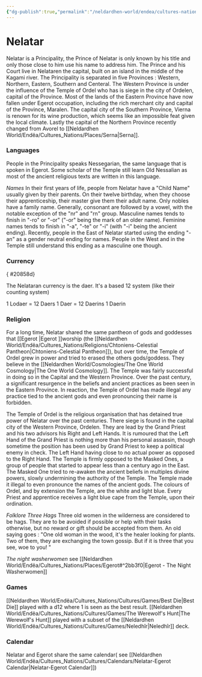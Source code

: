 ```yaml
---
{"dg-publish":true,"permalink":"/neldardhen-world/endea/cultures-nations/places/nelatar/"}
---
```


# Nelatar
Nelatar is a Principality, the Prince of Nelatar is only known by his title and only those close to him use his name to address him.
The Prince and his Court live in Nelataren the capital, built on an island in the middle of the Kagami river.
The Principality is separated in five Provinces : Western, Northern, Eastern, Southern and Centeral.
The Western Province is under the influence of the Temple of Ordel who has is siege in the city of Ordelen, capital of the Province.
Most of the lands of the Eastern Province have now fallen under Egerot occupation, including the rich merchant city and capital of the Province, Maralen.
The capital city of the Southern Province, Vierna is renown for its wine production, which seems like an impossible feat given the local climate.
Lastly the capital of the Northern Province recently changed from Avorel to [[Neldardhen World/Endëa/Cultures_Nations/Places/Serna\|Serna]].

### Languages
People in the Principality speaks Nessegarian, the same language that is spoken in Egerot.
Some scholar of the Temple still learn Old Nessalian as most of the ancient religious texts are written in this language.

*Names*
In their first years of life, people from Nelatar have a "Child Name" usually given by their parents. On their twelve birthday, when they choose their apprenticeship, their master give them their adult name.
Only nobles have a family name.
Generally, consonant are followed by a vowel, with the notable exception of the "nr" and "rn" group.
Masculine names tends to finish in "-ro" or "-or" ("-or" being the mark of an older name).
Feminine names tends to finish in "-a", "-te" or "-i" (with "-i" being the ancient ending).
Recently, people in the East of Nelatar started using the ending "-an" as a gender neutral ending for names.
People in the West and in the Temple still understand this ending as a masculine one though.

### Currency
{ #20858d}


The Nelataran currency is the daer. It's a based 12 system (like their counting system)

1 Lodaer = 12 Daers
1 Daer = 12 Daerins
1 Daerin


### Religion
For a long time, Nelatar shared the same pantheon of gods and goddesses that [[Egerot \|Egerot ]]worship (the [[Neldardhen World/Endëa/Cultures_Nations/Religions/Chtoniens-Celestial Pantheon\|Chtoniens-Celestial Pantheon]]), but over time, the Temple of Ordel grew in power and tried to erased the others gods/goddess. They believe in the [[Neldardhen World/Cosmologies/The One World Cosmology\|The One World Cosmology]].
The Temple was fairly successful in doing so in the Capital and the Western Province.
Over the past century, a significant resurgence in the beliefs and ancient practices as been seen in the Eastern Province.
In reaction, the Temple of Ordel has made illegal any practice tied to the ancient gods and even pronouncing their name is forbidden.

The Temple of Ordel is the religious organisation that has detained true power of Nelatar over the past centuries. There siege is found in the capital city of the Western Province, Ordelen.
They are lead by the Grand Priest and his two advisors his Right and Left Hands. It is rumoured that the Left Hand of the Grand Priest is nothing more than his personal assassin, though sometime the position has been used by Grand Priest to keep a political enemy in check. The Left Hand having close to no actual power as opposed to the Right Hand.
The Temple is firmly opposed to the Masked Ones, a group of people that started to appear less than a century ago in the East. The Masked One tried to re-awaken the ancient beliefs in multiples divine powers, slowly undermining the authority of the Temple.
The Temple made it illegal to even pronounce the names of the ancient gods.
The colours of Ordel, and by extension the Temple, are the white and light blue.
Every Priest and apprentice receives a light blue cape from the Temple, upon their ordination.

*Folklore*
*Three Hags*
Three old women in the wilderness are considered to be hags. They are to be avoided if possible or help with their tasks otherwise, but no reward or gift should be accepted from them.
An old saying goes :
"One old woman in the wood, it's the healer looking for plants.
Two of them, they are exchanging the town gossip.
But if it is three that you see, woe to you! "

*The night washerwomen*
see [[Neldardhen World/Endëa/Cultures_Nations/Places/Egerot#^2bb3f0\|Egerot - The Night Washerwomen]]


### Games
[[Neldardhen World/Endëa/Cultures_Nations/Cultures/Games/Best Die\|Best Die]] played with a d12 where 1 is seen as the best result.
[[Neldardhen World/Endëa/Cultures_Nations/Cultures/Games/The Werewolf's Hunt\|The Werewolf's Hunt]] played with a subset of the [[Neldardhen World/Endëa/Cultures_Nations/Cultures/Games/Neledhîr\|Neledhîr]] deck.

### Calendar
Nelatar and Egerot share the same calendar( see [[Neldardhen World/Endëa/Cultures_Nations/Cultures/Calendars/Nelatar-Egerot Calendar\|Nelatar-Egerot Calendar]])
